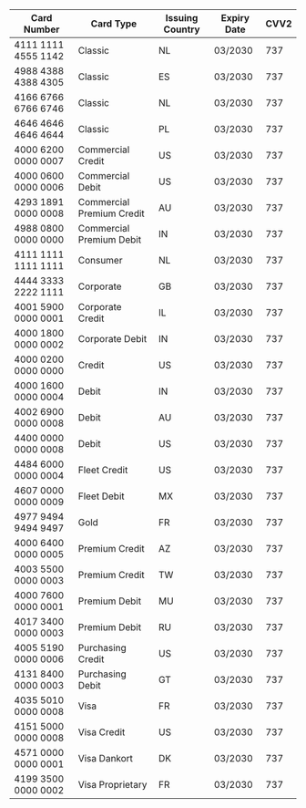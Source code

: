 | **Card Number**     | **Card Type**             | **Issuing Country** | **Expiry Date** | **CVV2** |
| ------------------- | ------------------------- | ------------------- | --------------- | -------- |
| 4111 1111 4555 1142 | Classic                   | NL                  | 03/2030         | 737      |
| 4988 4388 4388 4305 | Classic                   | ES                  | 03/2030         | 737      |
| 4166 6766 6766 6746 | Classic                   | NL                  | 03/2030         | 737      |
| 4646 4646 4646 4644 | Classic                   | PL                  | 03/2030         | 737      |
| 4000 6200 0000 0007 | Commercial Credit         | US                  | 03/2030         | 737      |
| 4000 0600 0000 0006 | Commercial Debit          | US                  | 03/2030         | 737      |
| 4293 1891 0000 0008 | Commercial Premium Credit | AU                  | 03/2030         | 737      |
| 4988 0800 0000 0000 | Commercial Premium Debit  | IN                  | 03/2030         | 737      |
| 4111 1111 1111 1111 | Consumer                  | NL                  | 03/2030         | 737      |
| 4444 3333 2222 1111 | Corporate                 | GB                  | 03/2030         | 737      |
| 4001 5900 0000 0001 | Corporate Credit          | IL                  | 03/2030         | 737      |
| 4000 1800 0000 0002 | Corporate Debit           | IN                  | 03/2030         | 737      |
| 4000 0200 0000 0000 | Credit                    | US                  | 03/2030         | 737      |
| 4000 1600 0000 0004 | Debit                     | IN                  | 03/2030         | 737      |
| 4002 6900 0000 0008 | Debit                     | AU                  | 03/2030         | 737      |
| 4400 0000 0000 0008 | Debit                     | US                  | 03/2030         | 737      |
| 4484 6000 0000 0004 | Fleet Credit              | US                  | 03/2030         | 737      |
| 4607 0000 0000 0009 | Fleet Debit               | MX                  | 03/2030         | 737      |
| 4977 9494 9494 9497 | Gold                      | FR                  | 03/2030         | 737      |
| 4000 6400 0000 0005 | Premium Credit            | AZ                  | 03/2030         | 737      |
| 4003 5500 0000 0003 | Premium Credit            | TW                  | 03/2030         | 737      |
| 4000 7600 0000 0001 | Premium Debit             | MU                  | 03/2030         | 737      |
| 4017 3400 0000 0003 | Premium Debit             | RU                  | 03/2030         | 737      |
| 4005 5190 0000 0006 | Purchasing Credit         | US                  | 03/2030         | 737      |
| 4131 8400 0000 0003 | Purchasing Debit          | GT                  | 03/2030         | 737      |
| 4035 5010 0000 0008 | Visa                      | FR                  | 03/2030         | 737      |
| 4151 5000 0000 0008 | Visa Credit               | US                  | 03/2030         | 737      |
| 4571 0000 0000 0001 | Visa Dankort              | DK                  | 03/2030         | 737      |
| 4199 3500 0000 0002 | Visa Proprietary          | FR                  | 03/2030         | 737      |
